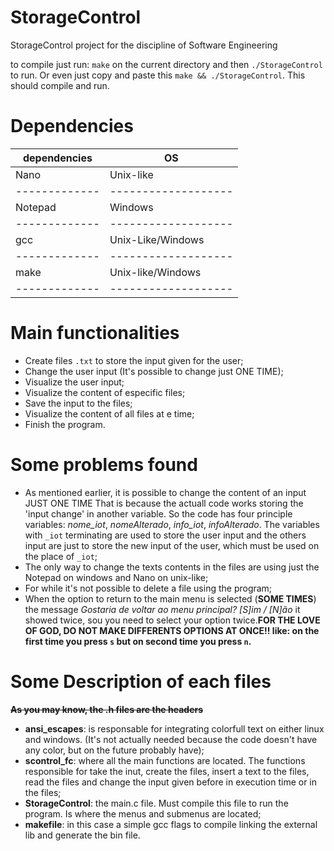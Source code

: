 # StorageControl
StorageControl project for the discipline of Software Engineering 

to compile just run: `make` on the current directory and then `./StorageControl` to run.
Or even just copy and paste this `make && ./StorageControl`. This should compile and run.

# Dependencies
   dependencies |           OS
  ------------- | -------------------
     Nano       |       Unix-like
  ------------- | -------------------
    Notepad     |        Windows
  ------------- | -------------------
     gcc        |  Unix-Like/Windows
  ------------- | -------------------
     make       |  Unix-like/Windows
  ------------- | -------------------
              
# Main functionalities
  * Create files `.txt` to store the input given for the user;
  * Change the user input (It's possible to change just ONE TIME);
  * Visualize the user input;
  * Visualize the content of especific files;
  * Save the input to the files;
  * Visualize the content of all files at e time;
  * Finish the program.
  
# Some problems found
  * As mentioned earlier, it is possible to change the content of an input JUST ONE TIME
      That is because the actuall code works storing the 'input change' in another variable.
      So the code has four principle variables: *nome_iot*, *nomeAlterado*, *info_iot*, *infoAlterado*. The variables with `_iot` terminating are used to store the user input and the others input are just to store the new input of the user, which must be used on the place of `_iot`;
  * The only way to change the texts contents in the files are using just the Notepad on windows and Nano on unix-like;
  * For while it's not possible to delete a file using the program;
  * When the option to return to the main menu is selected (**SOME TIMES**) the message *Gostaria de voltar ao menu principal? [S]im / [N]ão* it showed twice, sou you need to select your option twice.**FOR THE LOVE OF GOD, DO NOT MAKE DIFFERENTS OPTIONS AT ONCE!! like: on the first time you press `s` but on second time you press `n`.**
 
# Some Description of each files
**~~As you may know, the .h files are the headers~~**

* **ansi_escapes**: is responsable for integrating colorfull text on either linux and windows. (It's not actually needed because the code doesn't have any color, but on the future probably have);
* **scontrol_fc**: where all the main functions are located. The functions responsible for take the inut, create the files, insert a text to the files, read the files and change the input given before in execution time or in the files;
* **StorageControl**: the main.c file. Must compile this file to run the program. Is where the menus and submenus are located;
* **makefile**: in this case a simple gcc flags to compile linking the external lib and generate the bin file.
